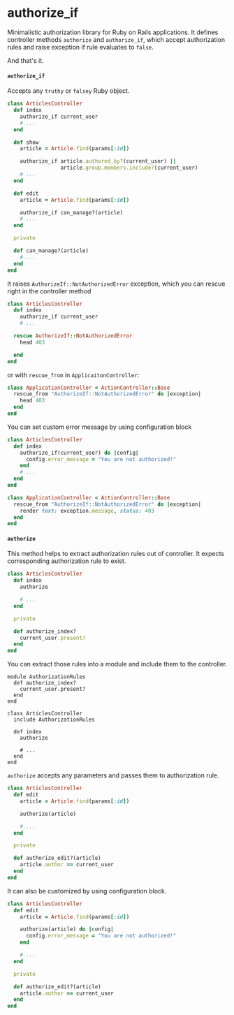 # authorize_if

Minimalistic authorization library for Ruby on Rails applications. It
defines controller methods `authorize` and `authorize_if`, which accept
authorization rules and raise exception if rule evaluates to `false`.

And that's it.

#### `authorize_if`

Accepts any `truthy` or `falsey` Ruby object.

```ruby
class ArticlesController
  def index
    authorize_if current_user
    # ...
  end

  def show
    article = Article.find(params[:id])

    authorize_if article.authored_by?(current_user) ||
                 article.group.members.include?(current_user)
    # ...
  end

  def edit
    article = Article.find(params[:id])

    authorize_if can_manage?(article)
    # ...
  end

  private

  def can_manage?(article)
    # ...
  end
end
```

It raises `AuthorizeIf::NotAuthorizedError` exception, which you can
rescue right in the controller method

```ruby
class ArticlesController
  def index
    authorize_if current_user
    # ...

  rescue AuthorizeIf::NotAuthorizedError
    head 403

  end
end
```

or with `rescue_from` in `ApplicaitonController`:

```ruby
class ApplicationController < ActionController::Base
  rescue_from "AuthorizeIf::NotAuthorizedError" do |exception|
    head 403
  end
end
```

You can set custom error message by using configuration block

```ruby
class ArticlesController
  def index
    authorize_if(current_user) do |config|
      config.error_message = "You are not authorized!"
    end
    # ...
  end
end

class ApplicationController < ActionController::Base
  rescue_from "AuthorizeIf::NotAuthorizedError" do |exception|
    render text: exception.message, status: 403
  end
end
```

#### `authorize`

This method helps to extract authorization rules out of controller. It
expects corresponding authorization rule to exist.

```ruby
class ArticlesController
  def index
    authorize

    # ...
  end

  private

  def authorize_index?
    current_user.present?
  end
end
```

You can extract those rules into a module and include them to the
controller.

```
module AuthorizationRules
  def authorize_index?
    current_user.present?
  end
end

class ArticlesController
  include AuthorizationRules

  def index
    authorize

    # ...
  end
end
```

`authorize` accepts any parameters and passes them to authorization
rule.

```ruby
class ArticlesController
  def edit
    article = Article.find(params[:id])

    authorize(article)

    # ...
  end

  private

  def authorize_edit?(article)
    article.author == current_user
  end
end
```

It can also be customized by using configuration block.

```ruby
class ArticlesController
  def edit
    article = Article.find(params[:id])

    authorize(article) do |config|
      config.error_message = "You are not authorized!"
    end

    # ...
  end

  private

  def authorize_edit?(article)
    article.author == current_user
  end
end
```

